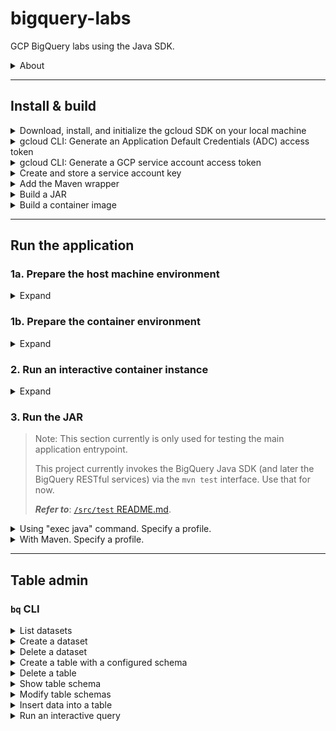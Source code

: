 # bigquery-labs

GCP BigQuery labs using the Java SDK.


<details>
<summary>About</summary>

Made with:
- **Adoptium Temurin OpenJDK 11.0.17**
- **Spring Boot v2.4.3**
- **Apache Maven 3.8.7**
- **IntelliJ IDEA 2023.1 (Ultimate Edition)**
- **GoLand 2023.1 (Ultimate Edition)**
- **PyCharm 2023.1 (Ultimate Edition)**

</details>


---


## Install & build

<details>
<summary>Download, install, and initialize the gcloud SDK on your local machine</summary>

Refer to the <a href="https://cloud.google.com/sdk/docs/install#other_installation_options">`gcloud` CLI documentation</a> to complete this step.

Install the `gcloud` SDK to the user's home directory (e.g., `/Users/USERNAME/google-cloud-sdk`). 

When it's finished installing, add the `gcloud` executable to your system's `$PATH` and run the command:

```shell
gcloud init
```

</details>


<details>
<summary>gcloud CLI: Generate an Application Default Credentials (ADC) access token</summary>

If you're running the application locally, you can use the following command to generate an access token:

```shell
export GCP_ADC_ACCESS_TOKEN="$(gcloud auth application-default print-access-token)"
```

</details>


<details>
<summary>gcloud CLI: Generate a GCP service account access token</summary>

Run this command to generate an access token for a specific GCP service account:

```shell
export GCP_SA_ACCESS_TOKEN=$(gcloud auth print-access-token --impersonate-service-account='GCP_SA_EMAIL_ADDRESS')
```

**Replace the following**:
- `GCP_SA_EMAIL_ADDRESS`: the email address of the service account to impersonate.

Example:

```shell
export GCP_SA_ACCESS_TOKEN=$(gcloud auth print-access-token --impersonate-service-account='sa-developer@your-sa-name.iam.gserviceaccount.com')
```

</details>


<details>
<summary>Create and store a service account key</summary>

This section refers to usage of a GCP service account key (.json) file stored on your local file system.

To map a local `gcloud` installation to a volume on a container instance running the application, include the `-v` parameter in the `docker run` command used to start a container instance, as described below. 

### macOS

Assuming the user's service account key file is stored in the same directory as their local `gcloud` installation:

`/Users/USERNAME/.config/gcloud`

```shell
export LOCAL_GCLOUD_AUTH_DIRECTORY=$HOME/.config/gcloud
```

and the target volume on the container instance is: 

`/root/.config/gcloud`

```shell
export CONTAINER_GCLOUD_AUTH_DIRECTORY=/root/.config/gcloud
```

the command to run the container instance would be:

```shell
docker run --rm -it \
  -e GCP_SA_KEY_PATH=$GCP_SA_KEY_PATH \
  -e GCP_ADC_ACCESS_TOKEN=$GCP_ADC_ACCESS_TOKEN \
  -e GCP_SA_ACCESS_TOKEN=$GCP_SA_ACCESS_TOKEN \
  -e GCP_DEFAULT_USER_PROJECT_ID=$GCP_DEFAULT_USER_PROJECT_ID \
  -e GCP_DEFAULT_USER_DATASET=$GCP_DEFAULT_USER_DATASET \
  -e GCP_DEFAULT_USER_TABLE=$GCP_DEFAULT_USER_TABLE \
  -e GCP_SA_PROJECT_ID=$GCP_SA_PROJECT_ID \
  -e GCP_SA_DATASET=$GCP_SA_DATASET \
  -e GCP_SA_TABLE=$GCP_SA_TABLE \
  -v ${LOCAL_GCLOUD_AUTH_DIRECTORY}:${CONTAINER_GCLOUD_AUTH_DIRECTORY} \
  -v ${LOCAL_MAVEN_REPOSITORY}:${CONTAINER_MAVEN_REPOSITORY} \
  bigquery-labs
```

**Replace the following** in the path to the `gcloud` directory:

- `USERNAME`: the current OS user's username

so that the path to the service account key file is correct, e.g.:

`/Users/squidmin/.config/gcloud/sa-private-key.json`

Read <a href="https://cloud.google.com/iam/docs/keys-create-delete#iam-service-account-keys-create-gcloud">here</a> for more information about creating service account keys.

Read <a href="">here</a> for more information about run config CLI arguments.

</details>


<details>
<summary>Add the Maven wrapper</summary>

Ensure that Maven is already installed on the machine that will run the container.

In the root of this project, run the command:

```shell
mvn wrapper:wrapper
```

Read <a href="https://maven.apache.org/install.html">here</a> for more information about installing Maven.

</details>


<details>
<summary>Build a JAR</summary>

```shell
./mvnw clean package -P integration \
  -DGCP_SA_KEY_PATH=$GCP_SA_KEY_PATH \
  -DGCP_ADC_ACCESS_TOKEN=$GCP_ADC_ACCESS_TOKEN \
  -DGCP_SA_ACCESS_TOKEN=$GCP_SA_ACCESS_TOKEN \
  -DGCP_DEFAULT_USER_PROJECT_ID=$GCP_DEFAULT_USER_PROJECT_ID \
  -DGCP_DEFAULT_USER_DATASET=$GCP_DEFAULT_USER_DATASET \
  -DGCP_DEFAULT_USER_TABLE=$GCP_DEFAULT_USER_TABLE \
  -DGCP_SA_PROJECT_ID=$GCP_SA_PROJECT_ID \
  -DGCP_SA_DATASET=$GCP_SA_DATASET \
  -DGCP_SA_TABLE=$GCP_SA_TABLE
```

Or use `mvn clean install`:

```shell
./mvnw clean install -P integration \
  -DGCP_SA_KEY_PATH=$HOME/.config/gcloud \
  -DGCP_ADC_ACCESS_TOKEN="$(gcloud auth application-default print-access-token)" \
  -DGCP_SA_ACCESS_TOKEN=placeholder \
  -DGCP_DEFAULT_USER_PROJECT_ID=lofty-root-378503 \
  -DGCP_DEFAULT_USER_DATASET=test_dataset_integration \
  -DGCP_DEFAULT_USER_TABLE=test_table_integration \
  -DGCP_SA_PROJECT_ID=placeholder \
  -DGCP_SA_DATASET=placeholder \
  -DGCP_SA_TABLE=placeholder
```

Read <a href="">here</a> for more information about run config CLI arguments.

</details>


<details>
<summary>Build a container image</summary>

```shell
docker build \
  --build-arg GCP_SA_KEY_PATH=${GCP_SA_KEY_PATH} \
  --build-arg GCP_DEFAULT_USER_PROJECT_ID=${GCP_DEFAULT_USER_PROJECT_ID} \
  --build-arg GCP_DEFAULT_USER_DATASET=${GCP_DEFAULT_USER_DATASET} \
  --build-arg GCP_DEFAULT_USER_TABLE=${GCP_DEFAULT_USER_TABLE} \
  --build-arg GCP_SA_PROJECT_ID=${GCP_SA_PROJECT_ID} \
  --build-arg GCP_SA_DATASET=${GCP_SA_DATASET} \
  --build-arg GCP_SA_TABLE=${GCP_SA_TABLE} \
  -t bigquery-labs .
```

Read <a href="">here</a> for more information about run config CLI arguments.

</details>


---


## Run the application


### 1a. Prepare the host machine environment

<details>
<summary>Expand</summary>

Until the main application entrypoint is developed, run the application's functionality via the `mvn test` interface.

Pass required environment variables on your local system to the VM options, as shown in the `createTableWithCustomSchema` example below:

```shell
./mvnw \
  -Dtest=BigQueryAdminClientIntegrationTest#listDatasets \
  test -P integration \
  -DGCP_SA_KEY_PATH=$GCP_SA_KEY_PATH \
  -DGCP_ADC_ACCESS_TOKEN=$GCP_ADC_ACCESS_TOKEN \
  -DGCP_SA_ACCESS_TOKEN=$GCP_SA_ACCESS_TOKEN \
  -DGCP_DEFAULT_USER_PROJECT_ID=$GCP_DEFAULT_USER_PROJECT_ID \
  -DGCP_DEFAULT_USER_DATASET=$GCP_DEFAULT_USER_DATASET \
  -DGCP_DEFAULT_USER_TABLE=$GCP_DEFAULT_USER_TABLE
```

</details>


### 1b. Prepare the container environment

<details>
<summary>Expand</summary>

### Environment variables

The `GCP_SA_KEY_PATH` environment variable is used to store the path to the user's GCP service account key file.
The user's service account key file is mapped to the `/root/.config/gcloud` directory on the container instance.

```shell
export GCP_SA_KEY_PATH=/root/.config/gcloud/sa-private-key.json
```

The `GCP_ADC_ACCESS_TOKEN` environment variable is used to store an OAuth2 access token for reaching BigQuery RESTful services _using Application Default Credentials_ (ADC).

```shell
export GCP_ADC_ACCESS_TOKEN=$(gcloud auth application-default print-access-token)
```

The `GCP_SA_ACCESS_TOKEN` environment variable is used to store an OAuth2 access token for reaching BigQuery RESTful services _as a specific service account_.

```shell
export GCP_SA_ACCESS_TOKEN=$(gcloud auth print-access-token --impersonate-service-account="sa-developer@your-sa-name.iam.gserviceaccount.com")
```

### Utility script (WIP)

The `run.sh` script at the root level of the project will set required environment variables automatically.

It accepts short and long arguments for each environment variable.

</details>


### 2. Run an interactive container instance

<details>
<summary>Expand</summary>

### `docker run`

```shell
docker run --rm -it \
  -e GCP_SA_KEY_PATH=$GCP_SA_KEY_PATH \
  -e GCP_ADC_ACCESS_TOKEN=$GCP_ADC_ACCESS_TOKEN \
  -e GCP_SA_ACCESS_TOKEN=$GCP_SA_ACCESS_TOKEN \
  -e GCP_DEFAULT_USER_PROJECT_ID=$GCP_DEFAULT_USER_PROJECT_ID \
  -e GCP_DEFAULT_USER_DATASET=$GCP_DEFAULT_USER_DATASET \
  -e GCP_DEFAULT_USER_TABLE=$GCP_DEFAULT_USER_TABLE \
  -e GCP_SA_PROJECT_ID=$GCP_SA_PROJECT_ID \
  -e GCP_SA_DATASET=$GCP_SA_DATASET \
  -e GCP_SA_TABLE=$GCP_SA_TABLE \
  -v ${LOCAL_GCLOUD_AUTH_DIRECTORY}:${CONTAINER_GCLOUD_AUTH_DIRECTORY} \
  -v ${LOCAL_MAVEN_REPOSITORY}:${CONTAINER_MAVEN_REPOSITORY} \
  bigquery-labs
```

Read <a href="">here</a> for more information about run config CLI arguments.

---

### `./run.sh` utility script

```shell
./run.sh \
  -dpid $GCP_DEFAULT_USER_PROJECT_ID \
  -sakp $HOME/.config/gcloud/sa-private-key.json \
  -saat access_token_placeholder \
  -adcat $(gcloud auth application-default print-access-token)
```

Or use long arguments:

```shell
./run.sh \
  --GCP_DEFAULT_USER_PROJECT_ID $GCP_DEFAULT_USER_PROJECT_ID \
  --GCP_SA_KEY_PATH $HOME/.config/gcloud/sa-private-key.json \
  --GCP_SA_ACCESS_TOKEN access_token_placeholder \
  --GCP_ADC_ACCESS_TOKEN $(gcloud auth application-default print-access-token)
```

### `run.sh` options

<details>
<summary>Expand</summary>

`run.sh` implements the following options:

- `--default`: Start the application on the user's host system with default run environment settings.<br>

  <details>
  <summary>Example</summary>

  ```shell
  ./run.sh --default
  ```

  </details>

- `-ci`, `--container-instance`: Run a container instance pointing to the root directory of the application.

  <details>
  <summary>Example</summary>

  ```shell
  ./run.sh --container-instance
  ```

  </details>

- `-nci`, `--no-container-instance`: Build and run the application without starting a container instance.

  <details>
  <summary>Example</summary>

  ```shell
  ./run.sh -nci
  ```

  </details>

- `-i GCP_SA_EMAIL_ADDRESS`, `--impersonate GCP_SA_EMAIL_ADDRESS`: Impersonate a GCP service account.

  Replace `GCP_SA_EMAIL_ADDRESS` with the email address of the service account to impersonate.

  <details>
  <summary>Example</summary>

  ```shell
  ./run.sh --default -ci --impersonate-service-account GCP_SA_EMAIL_ADDRESS
  ```

  **Replace the following**:
  - `GCP_SA_EMAIL_ADDRESS`: the impersonated service account's email address.

  </details>

</details>


### Other examples

<details>
<summary>Build JAR, build image, & start an interactive container instance with default run environment settings</summary>

```shell
./run.sh --default --container-instance
```

```shell
./run.sh --default -ci
```

</details>


<details>
<summary>Build and run JAR with default run environment settings</summary>

```shell
./run.sh --default
```

```shell
./run.sh --default --no-container-instance
```

```shell
./run.sh --default -nci
```

</details>


</details>


### 3. Run the JAR

> Note: This section currently is only used for testing the main application entrypoint.
>
> This project currently invokes the BigQuery Java SDK (and later the BigQuery RESTful services) via the `mvn test` interface. Use that for now.
> 
> _**Refer to**_: <a href="https://github.com/squidmin/bigquery-labs/blob/main/src/test/README.md">`/src/test` README.md</a>.

<details>
<summary>Using "exec java" command. Specify a profile.</summary>

```shell
exec java -jar \
  -Dspring.profiles.active=$PROFILE \
  -DGCP_SA_KEY_PATH=$GCP_SA_KEY_PATH \
  -DGCP_ADC_ACCESS_TOKEN=$GCP_ADC_ACCESS_TOKEN \
  -DGCP_SA_ACCESS_TOKEN=$GCP_SA_ACCESS_TOKEN \
  -DGCP_DEFAULT_USER_PROJECT_ID=$GCP_DEFAULT_USER_PROJECT_ID \
  -DGCP_DEFAULT_USER_DATASET="test_dataset_integration" \
  -DGCP_DEFAULT_USER_TABLE="test_table_integration_custom" \
  ./target/bigquery-labs-0.0.1-SNAPSHOT.jar
```

</details>


<details>
<summary>With Maven. Specify a profile.</summary>

```shell
mvn spring-boot:run \
  -Dspring-boot.run.profiles=$PROFILE \
  -DGCP_SA_KEY_PATH=$GCP_SA_KEY_PATH \
  -DGCP_ADC_ACCESS_TOKEN=$GCP_ADC_ACCESS_TOKEN \
  -DGCP_SA_ACCESS_TOKEN=$GCP_SA_ACCESS_TOKEN \
  -DGCP_DEFAULT_USER_PROJECT_ID=$GCP_DEFAULT_USER_PROJECT_ID \
  -DGCP_DEFAULT_USER_DATASET="test_dataset_integration" \
  -DGCP_DEFAULT_USER_TABLE="test_table_integration_custom"
```

</details>


---


## Table admin

### `bq` CLI

<details>
<summary>List datasets</summary>

```shell
bq ls --filter labels.key:value \
  --max_results INTEGER \
  --format=prettyjson \
  --project_id PROJECT_ID
```

**Replace the following**:
- `key:value`: a label key and value, if applicable.
- `INTEGER`: an integer representing the number of datasets to list.
- `PROJECT_ID`: the name of the GCP project containing the datasets to list.

**Examples**:

```shell
bq ls --format=pretty
```

</details>


<details>
<summary>Create a dataset</summary>

Refer to the <a href="https://cloud.google.com/bigquery/docs/datasets#create-dataset">GCP documentation for creating datasets</a>.

**Examples**:

```shell
bq --location=us mk \
  --dataset \
  --default_partition_expiration=3600 \
  --default_table_expiration=3600 \
  --description="An example." \
  --label=test_label_1:test_value_1 \
  --label=test_label_2:test_value_2 \
  --max_time_travel_hours=168 \
  --storage_billing_model=LOGICAL \
  ${GCP_DEFAULT_USER_PROJECT_ID}:${GCP_DEFAULT_USER_DATASET}
```

The Cloud Key Management Service (KMS) key parameter (`KMS_KEY_NAME`) can be specified.
This parameter is used to pass the name of the default Cloud Key Management Service key used to protect newly created tables in this dataset.
You cannot create a Google-encrypted table in a dataset with this parameter set.

```shell
bq --location=us mk \
  --dataset \
  --default_kms_key=KMS_KEY_NAME \
  ... \
  ${GCP_DEFAULT_USER_PROJECT_ID}:${GCP_DEFAULT_USER_DATASET}
```

</details>


<details>
<summary>Delete a dataset</summary>

Refer to the <a href="https://cloud.google.com/bigquery/docs/managing-datasets#delete_a_dataset">GCP documentation for deleting a dataset</a>.

#### Examples:

Remove all tables in the dataset (`-r` flag):

```shell
bq rm -r -f -d ${GCP_DEFAULT_USER_PROJECT_ID}:${GCP_DEFAULT_USER_DATASET}
```

</details>


<details>
<summary>Create a table with a configured schema</summary>

**Create an empty table with an inline schema definition**

```shell
bq mk --table PROJECT_ID:DATASET.TABLE SCHEMA
```

**Replace the following**:
- `PROJECT_ID`: the name of the GCP project to target.
- `DATASET`: the name of the BigQuery dataset to target.
- `TABLE`: the name of the BigQuery table to target.
- `SCHEMA`: an inline schema definition.

Example:

```shell
bq mk --table \
  ${GCP_DEFAULT_USER_PROJECT_ID}:${GCP_DEFAULT_USER_DATASET}.test_table_name_lofty \
  id:STRING,creation_timestamp:DATETIME,last_update_timestamp:DATETIME,column_a:STRING,column_b:BOOL
```

### Specify the schema in a JSON schema file

For an example JSON schema file, refer to: `/schema/example.json`.

**Create an empty table**

```shell
bq mk --table \
  PROJECT_ID:DATASET.TABLE \
  ./path/to/schema/file.json
```

Example:

```shell
bq mk --table \
  ${GCP_DEFAULT_USER_PROJECT_ID}:${GCP_DEFAULT_USER_DATASET}.test_table_name_lofty \
  ./schema/example.json
```

**Create a table with CSV data**

```shell
bq --location=location load \
  --source_format=format \
  PROJECT_ID:DATASET.TABLE \
  ./path/to/data/file.csv \
  ./path/to/schema/file.json
```

Example:

```shell
bq --location=us load \
  --source_format=CSV \
  ${GCP_DEFAULT_USER_PROJECT_ID}:${GCP_DEFAULT_USER_DATASET}.test_table_name_lofty \
  ./csv/example.csv \
  ./schema/example.json
```

Refer to the BigQuery documentation: <a href="https://cloud.google.com/bigquery/docs/loading-data-cloud-storage-csv#details_of_loading_csv_data">Details of loading CSV data</a>.

</details>


<details>
<summary>Delete a table</summary>

```shell
bq rm --table ${GCP_DEFAULT_USER_PROJECT_ID}:${GCP_DEFAULT_USER_DATASET}.test_table_name_lofty
```

</details>


<details>
<summary>Show table schema</summary>

Example:

```shell
bq show \
  --schema \
  --format=prettyjson \
  ${GCP_DEFAULT_USER_PROJECT_ID}:${GCP_DEFAULT_USER_DATASET}.test_table_name_lofty
```

The table schema can be written to a file:

```shell
bq show \
  --schema \
  --format=prettyjson \
  ${GCP_DEFAULT_USER_PROJECT_ID}:${GCP_DEFAULT_USER_DATASET}.test_table_name_lofty \ > ./schema/example_show-write.json
```

</details>


<details>
<summary>Modify table schemas</summary>

```shell
bq update \
  ${GCP_DEFAULT_USER_PROJECT_ID}:${GCP_DEFAULT_USER_DATASET}.test_table_name_lofty \
  ./schema/example_update.json
```

Refer to the <a href="https://cloud.google.com/bigquery/docs/managing-table-schemas">GCP documentation on modifying table schemas.</a>.

</details>


<details>
<summary>Insert data into a table</summary>

**Examples**:

Insert for known values:

```shell
bq insert ${GCP_DEFAULT_USER_PROJECT_ID}:${GCP_DEFAULT_USER_DATASET}.test_table_name_lofty ./json/example.json
```

Specify a template suffix (`--template_suffix` or `-x`):

```shell
bq insert --ignore_unknown_values \
  --template_suffix=_insert \
  ${GCP_DEFAULT_USER_PROJECT_ID}:${GCP_DEFAULT_USER_DATASET}.test_table_name_lofty \
  ./json/example.json
```

Refer to the <a href="">`bq insert` documentation</a>.

</details>


<details>
<summary>Run an interactive query</summary>

```shell
bq query \
  --use_legacy_sql=false \
  'query_string'
```

Example:

```shell
bq query \
  --use_legacy_sql=false \
  'SELECT
    id, column_b
  FROM
    `lofty-root-378503.test_dataset_name_lofty.test_table_name_lofty`
  LIMIT
    3;'
```

</details>
